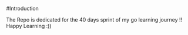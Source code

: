 #Introduction

The Repo is dedicated for the 40 days sprint of my go learning journey !!
Happy Learning :))

